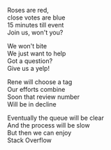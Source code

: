 Roses are red,  
close votes are blue  
15 minutes till event  
Join us, won't you?  

We won't bite  
We just want to help  
Got a question?  
Give us a yelp!  

Rene will choose a tag  
Our efforts combine  
Soon that review number  
Will be in decline  

Eventually the queue will be clear  
And the process will be slow  
But then we can enjoy  
Stack Overflow  
